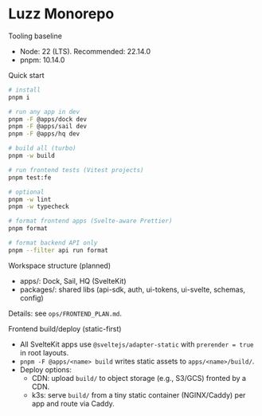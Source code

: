 # Luzz Monorepo

Tooling baseline

- Node: 22 (LTS). Recommended: 22.14.0
- pnpm: 10.14.0

Quick start

```sh
# install
pnpm i

# run any app in dev
pnpm -F @apps/dock dev
pnpm -F @apps/sail dev
pnpm -F @apps/hq dev

# build all (turbo)
pnpm -w build

# run frontend tests (Vitest projects)
pnpm test:fe

# optional
pnpm -w lint
pnpm -w typecheck

# format frontend apps (Svelte-aware Prettier)
pnpm format

# format backend API only
pnpm --filter api run format
```

Workspace structure (planned)

- apps/: Dock, Sail, HQ (SvelteKit)
- packages/: shared libs (api-sdk, auth, ui-tokens, ui-svelte, schemas, config)

Details: see `ops/FRONTEND_PLAN.md`.

Frontend build/deploy (static-first)

- All SvelteKit apps use `@sveltejs/adapter-static` with `prerender = true` in root layouts.
- `pnpm -F @apps/<name> build` writes static assets to `apps/<name>/build/`.
- Deploy options:
  - CDN: upload `build/` to object storage (e.g., S3/GCS) fronted by a CDN.
  - k3s: serve `build/` from a tiny static container (NGINX/Caddy) per app and route via Caddy.

